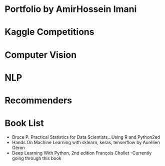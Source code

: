 # Portfolio by AmirHossein Imani
# Kaggle Competitions
# Computer Vision
# NLP
# Recommenders
# Book List
- Bruce P. Practical Statistics for Data Scientists...Using R and Python2ed
- Hands On Machine Learning with sklearn, keras, tenserflow by Aurélien Géron
- Deep Learning With Python, 2nd edition François Chollet
    -Currently going through this book
